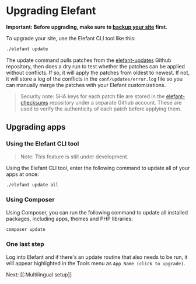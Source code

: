 # Upgrading Elefant

**Important: Before upgrading, make sure to [backup your site](/docs/2.2/administration/backing-up-your-site) first.**

To upgrade your site, use the Elefant CLI tool like this:

~~~bash
./elefant update
~~~

The update command pulls patches from the [elefant-updates](https://github.com/jbroadway/elefant-updates)
Github repository, then does a dry run to test whether the patches can be applied without
conflicts. If so, it will apply the patches from oldest to newest. If not, it will store
a log of the conflicts in the `conf/updates/error.log` file so you can manually merge
the patches with your Elefant customizations.

> Security note: SHA keys for each patch file are stored in the [elefant-checksums](https://github.com/elefantcms/checksums)
repository under a separate Github account. These are used to verify the authenticity
of each patch before applying them.

## Upgrading apps

### Using the Elefant CLI tool

> Note: This feature is still under development.

Using the Elefant CLI tool, enter the following command to update all of your apps at once:

~~~bash
./elefant update all
~~~

### Using Composer

Using Composer, you can run the following command to update all installed packages, including
apps, themes and PHP libraries:

~~~bash
composer update
~~~

### One last step

Log into Elefant and if there's an update routine that also needs to be run, it will
appear highlighted in the Tools menu as `App Name (click to upgrade)`.

Next: [[:Multilingual setup]]
